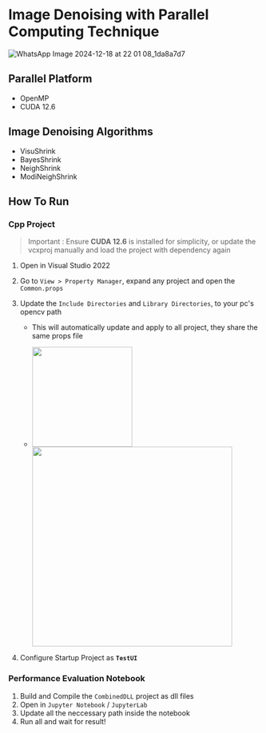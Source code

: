 # Image Denoising with Parallel Computing Technique
![WhatsApp Image 2024-12-18 at 22 01 08_1da8a7d7](https://github.com/user-attachments/assets/a3ddd6ed-7923-455f-a52f-203dfa7567f6)


## Parallel Platform
  - OpenMP
  - CUDA 12.6


## Image Denoising Algorithms
  - VisuShrink
  - BayesShrink
  - NeighShrink
  - ModiNeighShrink


## How To Run
### Cpp Project
> Important : Ensure **CUDA 12.6** is installed for simplicity, or update the vcxproj manually and load the project with dependency again
1. Open in Visual Studio 2022
2. Go to `View > Property Manager`, expand any project and open the `Common.props`
3. Update the `Include Directories` and `Library Directories`, to your pc's opencv path
    - This will automatically update and apply to all project, they share the same props file
 
    - <img src="https://github.com/user-attachments/assets/ed2c1273-b7c3-4bc4-8907-31b49a6bb12d" width="200" /> <img src="https://github.com/user-attachments/assets/ad553e8a-3410-46e4-b57c-5db3c126e318" width="400" />
    
4. Configure Startup Project as **`TestUI`**


### Performance Evaluation Notebook
1. Build and Compile the `CombinedDLL` project as dll files
2. Open in `Jupyter Notebook` / `JupyterLab`
3. Update all the neccessary path inside the notebook
4. Run all and wait for result!
